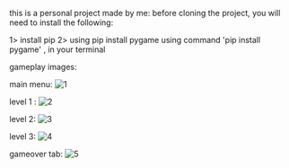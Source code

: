 this is a personal project made by me:
before cloning the project, you will need to install the following:

1> install pip 
2> using pip install pygame using command 'pip install pygame' , in your terminal

gameplay images:

main menu:
![1](https://user-images.githubusercontent.com/72903849/154151994-4a774f1f-ae33-4bd8-8cc7-139df2259dd4.png)

level 1 :
![2](https://user-images.githubusercontent.com/72903849/154152064-5a191388-f5b9-4f2a-bad9-26abe4968f25.png)

level 2:
![3](https://user-images.githubusercontent.com/72903849/154152082-5751e9ac-0df3-432c-a954-391f6d3fb942.png)

level 3:
![4](https://user-images.githubusercontent.com/72903849/154152121-2e722ba9-4785-45a1-9174-6b97fbe022b8.png)

gameover tab:
![5](https://user-images.githubusercontent.com/72903849/154152232-921e83dc-34e9-46ff-a2e3-51e96cfa0632.png)
